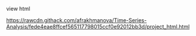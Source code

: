 view html 

https://rawcdn.githack.com/afrakhmanova/Time-Series-Analysis/fede4eae8ffcef565117798015ccf0e92012bb3d/project_html.html
